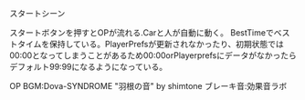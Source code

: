 スタートシーン

スタートボタンを押すとOPが流れる.Carと人が自動に動く。
BestTimeでベストタイムを保持している。PlayerPrefsが更新されなかったり、初期状態では00:00となってしまうことがあるため00:00orPlayerprefsにデータがなかったらデフォルト99:99になるようになっている。

OP BGM:Dova-SYNDROME "羽根の音" by shimtone
ブレーキ音:効果音ラボ

